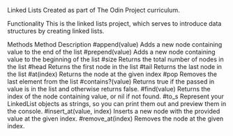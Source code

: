 Linked Lists
Created as part of The Odin Project curriculum.

Functionality
This is the linked lists project, which serves to introduce data structures by creating linked lists.

Methods
Method	Description
#append(value)	Adds a new node containing value to the end of the list
#prepend(value)	Adds a new node containing value to the beginning of the list
#size	Returns the total number of nodes in the list
#head	Returns the first node in the list
#tail	Returns the last node in the list
#at(index)	Returns the node at the given index
#pop	Removes the last element from the list
#contains?(value)	Returns true if the passed in value is in the list and otherwise returns false.
#find(value)	Returns the index of the node containing value, or nil if not found.
#to_s	Represent your LinkedList objects as strings, so you can print them out and preview them in the console.
#insert_at(value, index)	Inserts a new node with the provided value at the given index.
#remove_at(index)	Removes the node at the given index.
